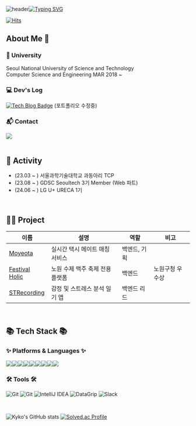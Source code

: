 ![header](https://capsule-render.vercel.app/api?type=waving&color=timeGradient&text=&animation=twinkling&height=80)[![Typing SVG](https://readme-typing-svg.demolab.com?font=Alkatra&weight=500&size=45&duration=3500&pause=3&color=6994CDEE&center=false&vCenter=false&multiline=true&repeat=true&width=1000&height=100&lines=Welcome+to+Kyko's+GitHub!👋)](https://git.io/typing-svg)

[![Hits](https://hits.seeyoufarm.com/api/count/incr/badge.svg?url=https%3A%2F%2Fgithub.com%2Frhrudska987&count_bg=%2379C83D&title_bg=%231B97DE&icon=&icon_color=%23E7E7E7&title=hits&edge_flat=false)](https://hits.seeyoufarm.com)

## About Me 👋
### 🏫 University 
Seoul National University of Science and Technology <br>
Computer Science and Engineering MAR 2018 ~

### 💻 Dev's Log
[![Tech Blog Badge](http://img.shields.io/badge/Tistory-000000?style=for-the-badge&logo=Tistory&logoColor=white&link=https://kyko.tistory.com/)](https://kyko.tistory.com/)
(포트폴리오 수정중)


### :mailbox_with_mail: Contact
<div style="display:flex; flex-direction:row;">
    <a href="mailto:koc2827@gmail.com">
        <img src="https://img.shields.io/badge/Gmail-EA4335?style=for-the-badge&logo=Gmail&logoColor=white"> 
    </a>
</div>
<br>

## 💁 Activity 
- (23.03 ~ ) 서울과학기술대학교 과동아리 TCP
- (23.08 ~ ) GDSC Seoultech 3기 Member (Web 파트)
- (24.06 ~ ) LG U+ URECA 1기
<br>

## 👨‍💻 Project

|이름|설명|역할|비고|
|------|---|---|---|
|[Moyeota](https://github.com/TeamFighting/MoyeoTa-Back)|실시간 택시 메이트 매칭 서비스|백엔드, 기획||
|[Festival Holic](https://github.com/FS-2023-FestivalHolic/FH-Server)|노원 수제 맥주 축제 전용 플랫폼|백엔드|노원구청 우수상|
|[STRecording](https://github.com/Solution-Challenge-stress-solution)|감정 및 스트레스 분석 일기 앱|백엔드 리드||

<br>

## 📚 Tech Stack 📚
### ✨ Platforms & Languages ✨
<div style="display:flex; flex-direction:row;">
    <img src="https://img.shields.io/badge/Java-007396?style=for-the-badge&logo=Java&logoColor=white"> 
    <img src="https://img.shields.io/badge/Spring Boot-6DB33F?style=for-the-badge&logo=spring boot&logoColor=white"> 
    <img src="https://img.shields.io/badge/mysql-4479A1?style=for-the-badge&logo=mysql&logoColor=white">
    <img src="https://img.shields.io/badge/linux-FCC624?style=for-the-badge&logo=linux&logoColor=black"> 
    <img src="https://img.shields.io/badge/apache tomcat-F8DC75?style=for-the-badge&logo=apachetomcat&logoColor=black">
  <br>
    <img src="https://img.shields.io/badge/Amazon EC2-FF9900?style=for-the-badge&logo=amazon ec2&logoColor=white"> 
    <img src="https://img.shields.io/badge/Amazon RDS-527FFF?style=for-the-badge&logo=amazon rds&logoColor=white">
    <img src="https://img.shields.io/badge/GooGle Cloud-4285F4?style=for-the-badge&logo=Google Cloud&logoColor=blue">
    <img src="https://img.shields.io/badge/Docker-2496ED?style=for-the-badge&logo=Docker&logoColor=white"/>
    <br>
</div>
</div>

### 🛠 Tools 🛠
![Git](https://img.shields.io/badge/Git-F05032.svg?&style=for-the-badge&logo=Git&logoColor=white)
![Git](https://img.shields.io/badge/GitHub-181717.svg?&style=for-the-badge&logo=GitHub&logoColor=white)
![IntelliJ IDEA](https://img.shields.io/badge/IntelliJ-000000.svg?&style=for-the-badge&logo=IntelliJ-IDEA&logoColor=white)
![DataGrip](https://img.shields.io/badge/DataGrip-000000?style=for-the-badge&logo=DataGrip&logoColor=white)
![Slack](https://img.shields.io/badge/Slack-4A154B?style=for-the-badge&logo=Slack&logoColor=white)

<br>

![Kyko's GitHub stats](https://github-readme-stats.vercel.app/api?username=rhrudska987&include_all_commits=true&show_icons=true&theme=cobalt)
[![Solved.ac Profile](http://mazassumnida.wtf/api/v2/generate_badge?boj=rhrudska987)](https://solved.ac/rhrudska987)


<!--
**rhrudska987/rhrudska987** is a ✨ _special_ ✨ repository because its `README.md` (this file) appears on your GitHub profile.


[![Notion Badge](https://img.shields.io/badge/Portfolio-black?style=for-the-badge&logo=Notion&link=https://kyko.notion.site/Backend-Engineer-1ca500cfb36b490d91f75f82de2077a7?pvs=4)](https://kyko.notion.site/Backend-Engineer-1ca500cfb36b490d91f75f82de2077a7?pvs=4)

Here are some ideas to get you started:

- 🔭 I’m currently working on ...
- 🌱 I’m currently learning ...
- 👯 I’m looking to collaborate on ...
- 🤔 I’m looking for help with ...
- 💬 Ask me about ...
- 📫 How to reach me: ...
- 😄 Pronouns: ...
- ⚡ Fun fact: ...
-->
